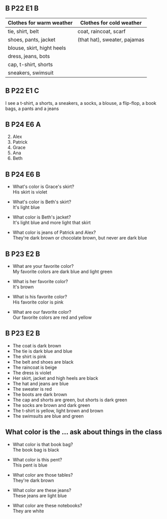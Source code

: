 ## B P22 E1 B

| Clothes for warm weather   | Clothes for cold weather     |
| -------------------------- | ---------------------------- |
| tie, shirt, belt           | coat, raincoat, scarf        |
| shoes, pants, jacket       | (that hat), sweater, pajamas |
| blouse, skirt, hight heels |                              |
| dress, jeans, bots         |                              |
| cap, t-shirt, shorts       |                              |
| sneakers, swimsuit         |                              |

## B P22 E1 C

I see a t-shirt, a shorts, a sneakers, a socks, a blouse, a flip-flop, a book bags, a pants and a jeans

## B P24 E6 A

2. Alex
3. Patrick
4. Grace
5. Ana
6. Beth

## B P24 E6 B

- What's color is Grace's skirt?\
  His skirt is violet

- What's color is Beth's skirt?\
  It's light blue

- What color is Beth's jacket?\
  It's light blue and more light that skirt

- What color is jeans of Patrick and Alex?\
  They're dark brown or chocolate brown, but never are dark blue

## B P23 E2 B

- What are your favorite color?\
   My favorite colors are dark blue and light green

- What is her favorite color? \
  It's brown

- What is his favorite color? \
  His favorite color is pink

- What are our favorite color?\
  Our favorite colors are red and yellow

## B P23 E2 B

- The coat is dark brown
- The tie is dark blue and blue
- The shirt is pink
- The belt and shoes are black
- The raincoat is beige
- The dress is violet
- Her skirt, jacket and high heels are black
- The hat and jeans are blue
- The sweater is red
- The boots are dark brown
- The cap and shorts are green, but shorts is dark green
- The socks are brown and dark green
- The t-shirt is yellow, light brown and brown
- The swimsuits are blue and green

## What color is the ... ask about things in the class

- What color is that book bag?\
  The book bag is black

- What color is this pent?\
  This pent is blue

- What color are those tables?\
  They're dark brown

- What color are these jeans?\
  These jeans are light blue

- What color are these notebooks?\
  They are white
